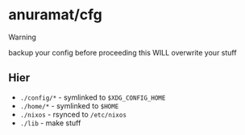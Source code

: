 # anuramat/cfg

> [!WARNING]
> backup your config before proceeding
> this WILL overwrite your stuff

## Hier
- `./config/*` - symlinked to `$XDG_CONFIG_HOME`
- `./home/*` - symlinked to `$HOME`
- `./nixos` - rsynced to `/etc/nixos`
- `./lib` - make stuff
